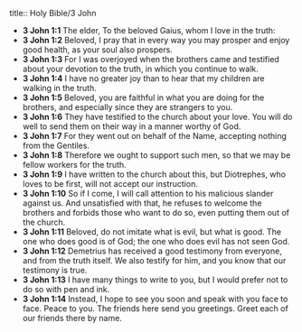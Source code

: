 title:: Holy Bible/3 John

- **3 John 1:1**
The elder, To the beloved Gaius, whom I love in the truth:
- **3 John 1:2**
Beloved, I pray that in every way you may prosper and enjoy good health, as your soul also prospers.
- **3 John 1:3**
For I was overjoyed when the brothers came and testified about your devotion to the truth, in which you continue to walk.
- **3 John 1:4**
I have no greater joy than to hear that my children are walking in the truth.
- **3 John 1:5**
Beloved, you are faithful in what you are doing for the brothers, and especially since they are strangers to you.
- **3 John 1:6**
They have testified to the church about your love. You will do well to send them on their way in a manner worthy of God.
- **3 John 1:7**
For they went out on behalf of the Name, accepting nothing from the Gentiles.
- **3 John 1:8**
Therefore we ought to support such men, so that we may be fellow workers for the truth.
- **3 John 1:9**
I have written to the church about this, but Diotrephes, who loves to be first, will not accept our instruction.
- **3 John 1:10**
So if I come, I will call attention to his malicious slander against us. And unsatisfied with that, he refuses to welcome the brothers and forbids those who want to do so, even putting them out of the church.
- **3 John 1:11**
Beloved, do not imitate what is evil, but what is good. The one who does good is of God; the one who does evil has not seen God.
- **3 John 1:12**
Demetrius has received a good testimony from everyone, and from the truth itself. We also testify for him, and you know that our testimony is true.
- **3 John 1:13**
I have many things to write to you, but I would prefer not to do so with pen and ink.
- **3 John 1:14**
Instead, I hope to see you soon and speak with you face to face. Peace to you. The friends here send you greetings. Greet each of our friends there by name.
